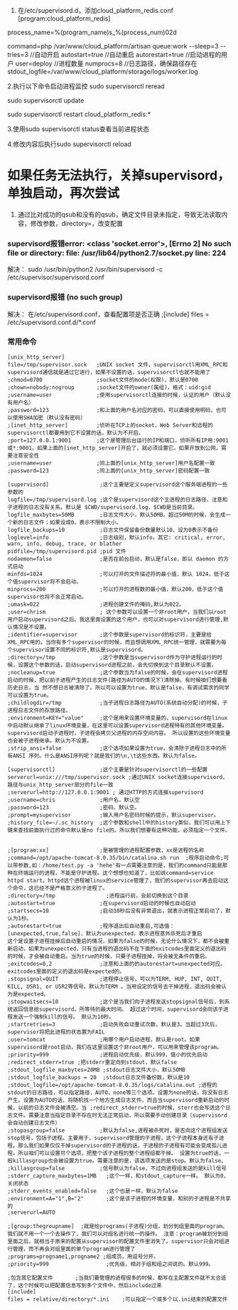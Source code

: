 1. 在/etc/supervisord.d，添加cloud_platform_redis.conf
[program:cloud_platform_redis]

process_name=%(program_name)s_%(process_num)02d

command=php /var/www/cloud_platform/artisan queue:work --sleep=3 --tries=3
//自动开启 
autostart=true
//自动重启
autorestart=true
//启动进程的用户
user=deploy
//进程数量
numprocs=8
//日志路径，确保路径存在
stdout_logfile=/var/www/cloud_platform/storage/logs/worker.log

2.执行以下命令启动进程监控
sudo supervisorctl reread

sudo supervisorctl update

sudo supervisorctl restart cloud_platform_redis:*

3.使用sudo supervisorctl status查看当前进程状态

4.修改内容后执行sudo supervisorctl reload 


# 如果任务无法执行，关掉supervisord，单独启动，再次尝试
1. 通过比对成功的qsub和没有的qsub，确定文件目录未指定，导致无法读取内容，修改参数，directory=，改变配置

### supervisord报错error: <class 'socket.error'>, [Errno 2] No such file or directory: file: /usr/lib64/python2.7/socket.py line: 224
解决：
sudo /usr/bin/python2 /usr/bin/supervisord -c /etc/supervisor/supervisord.conf

### supervisord报错 (no such group)
解决：
在/etc/supervisord.conf，查看配置项是否正确
;[include]
files = /etc/supervisord.conf.d/*.conf

### 常用命令
```
[unix_http_server]
file=/tmp/supervisor.sock   ;UNIX socket 文件，supervisorctl用XML_RPC和supervisord通信就是通过它进行，如果不设置的话，supervisorctl也就不能用了 
;chmod=0700                 ;socket文件的mode(权限)，默认是0700
;chown=nobody:nogroup       ;socket文件的owner(属组)，格式：uid:gid
;username=user              ;使用supervisorctl连接的时候，认证的用户（默认没有用户名）
;password=123               ;和上面的用户名对应的密码，可以直接使用明码，也可以使用SHA加密（默认没有密码）
;[inet_http_server]         ;侦听在TCP上的socket，Web Server和远程的supervisorctl都要用到它不设置的话，默认为不开启。
;port=127.0.0.1:9001        ;这个是管理后台运行的IP和端口，侦听所有IP用:9001或*:9001。如果上面的[inet_http_server]开启了，就必须设置它。如果开放到公网，需要注意安全性
;username=user              ;同上面的[unix_http_server]用户名配置一致
;password=123               ;同上面的[unix_http_server]密码配置一致
 
[supervisord]				 ;这个主要是定义supervisord这个服务端进程的一些参数的
logfile=/tmp/supervisord.log ;这个是supervisord这个主进程的日志路径，注意和子进程的日志没有关系。默认是 $CWD/supervisord.log，$CWD是当前目录。
logfile_maxbytes=50MB        ;日志文件大小，默认50MB。超过50M的时候，会生成一个新的日志文件；如果设成0，表示不限制大小。
logfile_backups=10           ;日志文件保留备份数量默认10，设为0表示不备份
loglevel=info                ;日志级别，默认info，其它: critical, error, warn, info, debug, trace, or blather
pidfile=/tmp/supervisord.pid ;pid 文件
nodaemon=false               ;是否在前台启动，默认是false，即以 daemon 的方式启动
minfds=1024                  ;可以打开的文件描述符的最小值，默认 1024，低于这个值supervisor将不会启动。
minprocs=200                 ;可以打开的进程数的最小值，默认200，低于这个值supervisor也将不会正常启动。
;umask=022                   ;进程创建文件的掩码,默认为022。
;user=chrism                 ; 这个参数可以设置一个非root用户，当我们以root用户启动supervisord之后。我这里面设置的这个用户，也可以对supervisord进行管理,默认情况是不设置。
;identifier=supervisor       ;这个参数是supervisord的标识符，主要是给XML_RPC用的。当你有多个supervisor的时候，而且想调用XML_RPC统一管理，就需要为每个supervisor设置不同的标识符,默认是supervisord。
;directory=/tmp              ;这个参数是当supervisord作为守护进程运行的时候，设置这个参数的话，启动supervisord进程之前，会先切换到这个目录默认不设置。
;nocleanup=true              ;这个参数当为false的时候，会在supervisord进程启动的时候，把以前子进程产生的日志文件(路径为AUTO的情况下)清除掉。有时候咱们想要看历史日志，当 然不想日志被清除了。所以可以设置为true，默认是false，有调试需求的同学可以设置为true。
;childlogdir=/tmp            ;当子进程日志路径为AUTO(系统自动分配)的时候，子进程日志文件的存放路径。
;environment=KEY="value"     ;这个是用来设置环境变量的，supervisord在linux中启动默认继承了linux环境变量，在这里可以设置supervisord进程特有的其他环境变量。supervisord启动子进程时，子进程会拷贝父进程的内存空间内容。 所以设置的这些环境变量也会被子进程继承。默认为不设置。
;strip_ansi=false            ;这个选项如果设置为true，会清除子进程日志中的所有ANSI 序列。什么是ANSI序列呢？就是我们的\n,\t这些东西。默认为false。

[supervisorctl]				 ;这个主要是针对supervisorctl的一些配置  
serverurl=unix:///tmp/supervisor.sock ;通过UNIX socket连接supervisord，路径与unix_http_server部分的file一致
;serverurl=http://127.0.0.1:9001 ; 通过HTTP的方式连接supervisord
;username=chris              ;用户名，默认空
;password=123                ;密码，默认空。
;prompt=mysupervisor         ;输入用户名密码时候的提示，默认supervisor。                   
;history_file=~/.sc_history  ;这个参数和shell中的history类似，我们可以用上下键来查找前面执行过的命令默认是no file的。所以我们想要有这种功能，必须指定一个文件。


;[program:xx]			     ;是被管理的进程配置参数，xx是进程的名称
;command=/opt/apache-tomcat-8.0.35/bin/catalina.sh run  ;程序启动命令;可以带参数,如：/home/test.py -a 'hehe'有一点需要注意的是，我们的command只能是那种在终端运行的进程，不能是守护进程。这个想想也知道了，比如说command=service httpd start。httpd这个进程被linux的service管理了，我们的supervisor再去启动这个命令，这已经不是严格意义的子进程了。
;directory=/tmp                ;进程运行前，会前切换到这个目录
;autostart=true              ;在supervisord启动的时候也自动启动
;startsecs=10         		 ;启动10秒后没有异常退出，就表示进程正常启动了，默认为1秒。
;autorestart=true     		 ;程序退出后自动重启,可选值：[unexpected,true,false]，默认为unexpected，表示进程意外杀死后才重启
这个是设置子进程挂掉后自动重启的情况，如果为false的时候，无论什么情况下，都不会被重新启动，如果为unexpected，只有当进程的退出码不在下面的exitcodes里面定义的退出码的时候，才会被自动重启。当为true的时候，只要子进程挂掉，将会被无条件的重启。                               
;exitcodes=0,2               ;注意和上面的的autorestart=unexpected对应。exitcodes里面的定义的退出码是expected的。
;stopsignal=QUIT             ;进程停止信号，可以为TERM, HUP, INT, QUIT, KILL, USR1, or USR2等信号。默认为TERM 。当用设定的信号去干掉进程，退出码会被认为是expected。    
;stopwaitsecs=10             ;这个是当我们向子进程发送stopsignal信号后，到系统返回信息给supervisord，所等待的最大时间。 超过这个时间，supervisord会向该子进程发送一个强制kill的信号。 默认为10秒。
;startretries=3       		 ;启动失败自动重试次数，默认是3。当超过3次后，supervisor将把此进程的状态置为FAIL
;user=tomcat          		 ;用哪个用户启动进程，默认是root。如果supervisord是root启动，我们在这里设置这个非root用户，可以用来管理该program。
;priority=999         		 ;进程启动优先级，默认999，值小的优先启动
;redirect_stderr=true ;把stderr重定向到stdout，默认false
;stdout_logfile_maxbytes=20MB ;stdout日志文件大小，默认50MB
;stdout_logfile_backups = 20  ;stdout日志文件备份数，默认是10
;stdout_logfile=/opt/apache-tomcat-8.0.35/logs/catalina.out ;进程的stdout的日志路径，可以指定路径，AUTO，none等三个选项。设置为none的话，将没有日志产生。设置为AUTO的话，将随机找一个地方生成日志文件，而且当supervisord重新启动的时候，以前的日志文件会被清空。当 ;redirect_stderr=true的时候，sterr也会写进这个日志文件。需要注意当指定目录不存在时无法正常启动，所以需要手动创建目录（supervisord 会自动创建日志文件）
;stopasgroup=false    		 ;默认为false,进程被杀死时，是否向这个进程组发送stop信号，包括子进程。主要用于，supervisord管理的子进程，这个子进程本身还有子进程。那么我们如果仅仅干掉supervisord的子进程的话，子进程的子进程有可能会变成孤儿进程。所以咱们可以设置可个选项，把整个该子进程的整个进程组都干掉。 设置为true的话，一般killasgroup也会被设置为true。需要注意的是，该选项发送的是stop。默认为false。
;killasgroup=false     		 ;信号默认为false，不过向进程组发送的是kill信号
;stderr_capture_maxbytes=1MB   ;这个一样，和stdout_capture一样。 默认为0，关闭状态
;stderr_events_enabled=false   ;这个也是一样，默认为false
;environment=A="1",B="2"       ;这个是该子进程的环境变量，和别的子进程是不共享的
;serverurl=AUTO    

;[group:thegroupname]  ;就是给programs(子进程)分组，划分到组里面的program。我们就不用一个一个去操作了，我们可以对组名进行统一的操作。 注意：program被划分到组里面之后，就相当于原来的配置从supervisor的配置文件里消失了。supervisor只会对组进行管理，而不再会对组里面的单个program进行管理了
;programs=progname1,progname2 ;组成员，用逗号分开。
;priority=999                  ;优先级，相对于组和组之间说的。默认999。
 
;包含其它配置文件		;当我们要管理的进程很多的时候，都写在主配置文件就不太合适了，这个时候可以把配置信息写到多个文件中，然后include过来
[include]
files = relative/directory/*.ini    ;可以指定一个或多个以.ini结束的配置文件
```